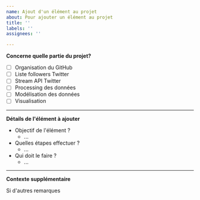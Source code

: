 ```yaml
---
name: Ajout d'un élément au projet
about: Pour ajouter un élément au projet
title: ''
labels: ''
assignees: ''

---
```


**Concerne quelle partie du projet?**

- [ ] Organisation du GitHub
- [ ] Liste followers Twitter
- [ ] Stream API Twitter
- [ ] Processing des données
- [ ] Modélisation des données
- [ ] Visualisation

---

**Détails de l'élément à ajouter**

- Objectif de l'élément ?
  - ...
- Quelles étapes effectuer ?
  - ...
- Qui doit le faire ?
  - ...

---

**Contexte supplémentaire**

Si d'autres remarques
